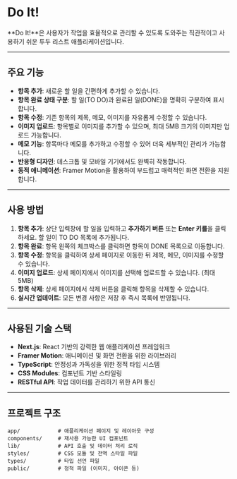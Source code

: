 # Do It!

**Do It!**은 사용자가 작업을 효율적으로 관리할 수 있도록 도와주는 직관적이고 사용하기 쉬운 투두 리스트 애플리케이션입니다.

---

## 주요 기능

- **항목 추가**: 새로운 할 일을 간편하게 추가할 수 있습니다.
- **항목 완료 상태 구분**: 할 일(TO DO)과 완료된 일(DONE)을 명확히 구분하여 표시합니다.
- **항목 수정**: 기존 항목의 제목, 메모, 이미지를 자유롭게 수정할 수 있습니다.
- **이미지 업로드**: 항목별로 이미지를 추가할 수 있으며, 최대 5MB 크기의 이미지만 업로드 가능합니다.
- **메모 기능**: 항목마다 메모를 추가하고 수정할 수 있어 더욱 세부적인 관리가 가능합니다.
- **반응형 디자인**: 데스크톱 및 모바일 기기에서도 완벽히 작동합니다.
- **동적 애니메이션**: Framer Motion을 활용하여 부드럽고 매력적인 화면 전환을 지원합니다.

---

## 사용 방법

1. **항목 추가**: 상단 입력창에 할 일을 입력하고 **추가하기 버튼** 또는 **Enter 키를**을 클릭하세요. 할 일이 TO DO 목록에 추가됩니다.
2. **항목 완료**: 항목 왼쪽의 체크박스를 클릭하면 항목이 DONE 목록으로 이동합니다.
3. **항목 수정**: 항목을 클릭하여 상세 페이지로 이동한 뒤 제목, 메모, 이미지를 수정할 수 있습니다.
4. **이미지 업로드**: 상세 페이지에서 이미지를 선택해 업로드할 수 있습니다. (최대 5MB)
5. **항목 삭제**: 상세 페이지에서 삭제 버튼을 클릭해 항목을 삭제할 수 있습니다.
6. **실시간 업데이트**: 모든 변경 사항은 저장 후 즉시 목록에 반영됩니다.

---

## 사용된 기술 스택

- **Next.js**: React 기반의 강력한 웹 애플리케이션 프레임워크
- **Framer Motion**: 애니메이션 및 화면 전환을 위한 라이브러리
- **TypeScript**: 안정성과 가독성을 위한 정적 타입 시스템
- **CSS Modules**: 컴포넌트 기반 스타일링
- **RESTful API**: 작업 데이터를 관리하기 위한 API 통신

---

## 프로젝트 구조

```plaintext
app/            # 애플리케이션 페이지 및 레이아웃 구성
components/     # 재사용 가능한 UI 컴포넌트
lib/            # API 호출 및 데이터 처리 로직
styles/         # CSS 모듈 및 전역 스타일 파일
types/          # 타입 선언 파일
public/         # 정적 파일 (이미지, 아이콘 등)
